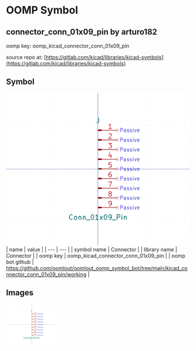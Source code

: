 # OOMP Symbol  
## connector_conn_01x09_pin  by arturo182  
  
oomp key: oomp_kicad_connector_conn_01x09_pin  
  
source repo at: [https://gitlab.com/kicad/libraries/kicad-symbols](https://gitlab.com/kicad/libraries/kicad-symbols)  
## Symbol  
  
[![working.png](working_600.png)](working.png)  
| name | value | 
| --- | --- | 
| symbol name | Connector | 
| library name | Connector | 
| oomp key | oomp_kicad_connector_conn_01x09_pin | 
| oomp bot github | https://github.com/oomlout/oomlout_oomp_symbol_bot/tree/main/kicad_connector_conn_01x09_pin/working | 
## Images  
  
[![working.png](working_140.png)](working.png)  
